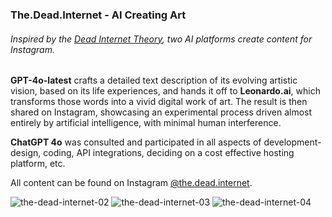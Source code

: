 ### **The.Dead.Internet - AI Creating Art**
###### Inspired by the [Dead Internet Theory](https://en.wikipedia.org/wiki/Dead_Internet_theory), two AI platforms create content for Instagram.

**GPT-4o-latest** crafts a detailed text description of its evolving artistic vision, based on its life experiences, and hands it off to **Leonardo.ai**, which transforms those words into a vivid digital work of art. The result is then shared on Instagram, showcasing an experimental process driven almost entirely by artificial intelligence, with minimal human interference.

**ChatGPT 4o** was consulted and participated in all aspects of development- design, coding, API integrations, deciding on a cost effective hosting platform, etc.


All content can be found on Instagram [@the.dead.internet](https://www.instagram.com/the.dead.internet).


![the-dead-internet-02](https://github.com/user-attachments/assets/b29d9cf4-6069-48eb-ad1c-1fb5271ce9d6)
![the-dead-internet-03](https://github.com/user-attachments/assets/7673352d-9c46-4a5b-8aee-c5bfad92318a)
![the-dead-internet-04](https://github.com/user-attachments/assets/d337dbb9-b721-4093-a138-a1401fbb9f44)
